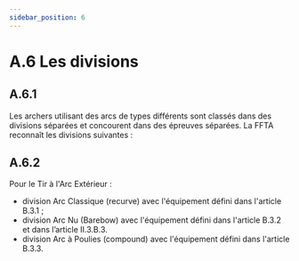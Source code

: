 ```yaml
---
sidebar_position: 6
---
```


# A.6 Les divisions

## A.6.1

Les archers utilisant des arcs de types différents sont classés dans des divisions séparées et
concourent dans des épreuves séparées. La FFTA reconnaît les divisions suivantes :

## A.6.2

Pour le Tir à l'Arc Extérieur :

- division Arc Classique (recurve) avec l'équipement défini dans l'article B.3.1 ;
- division Arc Nu (Barebow) avec l'équipement défini dans l'article B.3.2 et dans l’article II.3.B.3.
- division Arc à Poulies (compound) avec l'équipement défini dans l'article B.3.3.
